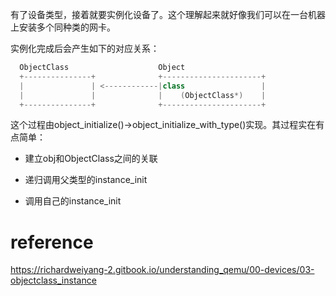 
有了设备类型，接着就要实例化设备了。这个理解起来就好像我们可以在一台机器上安装多个同种类的网卡。

实例化完成后会产生如下的对应关系：

```cpp
  ObjectClass                    Object
  +---------------+              +----------------------+
  |               | <------------|class                 |
  |               |              |    (ObjectClass*)    |
  +---------------+              +----------------------+
```

这个过程由object_initialize()->object_initialize_with_type()实现。其过程实在有点简单：

* 建立obj和ObjectClass之间的关联

* 递归调用父类型的instance_init

* 调用自己的instance_init

# reference

https://richardweiyang-2.gitbook.io/understanding_qemu/00-devices/03-objectclass_instance
